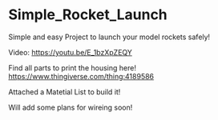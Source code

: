 # Simple_Rocket_Launch
Simple and easy Project to launch your model rockets safely!

Video:
https://youtu.be/E_1bzXpZEQY

Find all parts to print the housing here!
https://www.thingiverse.com/thing:4189586

Attached a Matetial List to build it!

Will add some plans for wireing soon!
